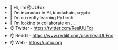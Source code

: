 - 👋 Hi, I’m @UUFox
- 👀 I’m interested in AI, blockchain, crypto
- 🌱 I’m currently learning PyTorch
- 💞️ I’m looking to collaborate on ...
- 📫 Twitter - https://twitter.com/RealUUFox
- 📫 Reddit - https://www.reddit.com/user/RealUUFox
- 📫 Web - https://uufox.org

<!---
✨ UUFox/UUFox ✨
--->
